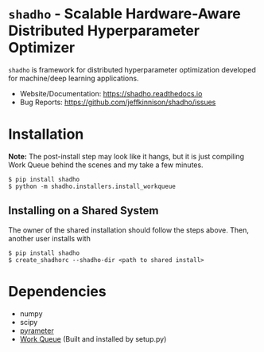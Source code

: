 # `shadho` - Scalable Hardware-Aware Distributed Hyperparameter Optimizer

`shadho` is framework for distributed hyperparameter optimization developed for
machine/deep learning applications.

- Website/Documentation: <https://shadho.readthedocs.io>
- Bug Reports: <https://github.com/jeffkinnison/shadho/issues>

# Installation

**Note:** The post-install step may look like it hangs, but it is just
compiling Work Queue behind the scenes and my take a few minutes.

```
$ pip install shadho
$ python -m shadho.installers.install_workqueue
```

## Installing on a Shared System

The owner of the shared installation should follow the steps above. Then,
another user installs with

```
$ pip install shadho
$ create_shadhorc --shadho-dir <path to shared install>
```

# Dependencies

- numpy
- scipy
- [pyrameter](https://github.com/jeffkinnison/pyrameter)
- [Work Queue](http://ccl.cse.nd.edu/software/workqueue/) (Built and installed by setup.py)
